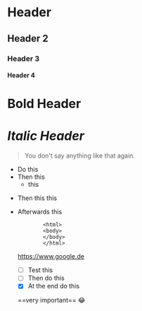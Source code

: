 # Header

## Header 2

### Header 3

#### Header 4

# **Bold Header**

# _Italic Header_

> You don't say anything like that again.

- Do this
- Then this
  - this

* Then this this

- Afterwards this

              <html>
              <body>
              </body>
              </html>

  <https://www.google.de>

  - [ ] Test this
  - [ ] Then do this
  - [x] At the end do this

  ==very important==
  :joy:
